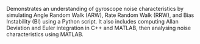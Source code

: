 Demonstrates an understanding of gyroscope noise characteristics by simulating Angle Random Walk (ARW), 
Rate Random Walk (RRW), and Bias Instability (BI) using a Python script. It also includes computing Allan 
Deviation and Euler integration in C++ and MATLAB, then analysing noise characteristics using MATLAB.
